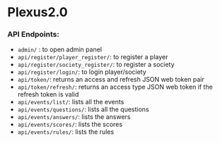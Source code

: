 # Plexus2.0

### API Endpoints:

- `admin/` : to open admin panel
- `api/register/player_register/`: to register a player
- `api/register/society_register/`: to register a society
- `api/register/login/`: to login player/society
- `api/token/`: returns an access and refresh JSON web token pair
- `api/token/refresh/`: returns an access type JSON web token if the refresh token is valid
- `api/events/list/`: lists all the events
- `api/events/questions/`: lists all the questions
- `api/events/answers/`: lists the answers
- `api/events/scores/`: lists the scores
- `api/events/rules/`: lists the rules
